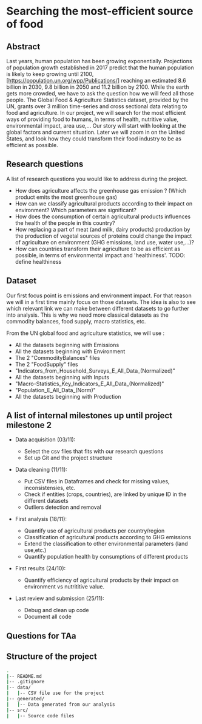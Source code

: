 # Searching the most-efficient source of food

## Abstract

Last years, human population has been growing exponentially. Projections of population growth established in 2017 predict that the human population is likely to keep growing until 2100, [https://population.un.org/wpp/Publications/] reaching an estimated 8.6 billion in 2030, 9.8 billion in 2050 and 11.2 billion by 2100. While the earth gets more crowded, we have to ask the question how we will feed all those people. The Global Food & Agriculture Statistics dataset, provided by the UN, grants over 3 million time-series and cross sectional data relating to food and agriculture. In our project, we will search for the most efficient ways of providing food to humans, in terms of health, nutritive value, environmental impact, area use,... Our story will start with looking at the global factors and current situation. Later we will zoom in on the United States, and look how they could transform their food industry to be as efficient as possible.

## Research questions
A list of research questions you would like to address during the project.

* How does agriculture affects the greenhouse gas emission ? (Which product emits the most greenhouse gas)
* How can we classify agricultural products according to their impact on environment? Which parameters are significant?
* How does the consumption of certain agricultural products influences the health of the people in this country? 
* How replacing a part of meat (and milk, dairy products) production by the production of vegetal sources of proteins could change the impact of agriculture on environment (GHG emissions, land use, water use,...)?
* How can countries transform their agriculture to be as efficient as possible, in terms of environmental impact and 'healthiness'. TODO: define healthiness

## Dataset
Our first focus point is emissions and environment impact. For that reason we will in a first time mainly focus on those datasets. The idea is also to see which relevant link we can make between different datasets to go further into analysis. This is why we need more classical datasets as the commodity balances, food supply, macro statistics, etc.  

From the UN global food and agriculture statistics, we will use :
 * All the datasets beginning with Emissions
 * All the datasets beginning with Environment
 * The 2 "CommodityBalances" files
 * The 2 "FoodSupply" files
 * "Indicators_from_Household_Surveys_E_All_Data_(Normalized)"
 * All the datasets beginning with Inputs
 * "Macro-Statistics_Key_Indicators_E_All_Data_(Normalized)"
 * "Population_E_All_Data_(Norm)"
 * All the datasets beginning with Production
 

## A list of internal milestones up until project milestone 2

* Data acquisition (03/11):
  * Select the csv files that fits with our research questions
  * Set up Git and the project structure
  
* Data cleaning (11/11):
  * Put CSV files in Dataframes and check for missing values, inconsistensies, etc.
  * Check if entities (crops, countries), are linked by unique ID in the different datasets
  * Outliers detection and removal
  
* First analysis (18/11):
  * Quantify use of agricultural products per country/region
  * Classification of agricultural products according to GHG emissions
  * Extend the classification to other environmental parameters (land use,etc.)
  * Quantify population health by consumptions of different products

* First results (24/10):
  * Quantify efficiency of agricultural products by their impact on environment vs nutrititive value.


* Last review and submission (25/11):
  * Debug and clean up code
  * Document all code
  

## Questions for TAa

## Structure of the project
```bash
.
|-- README.md
|-- .gitignore
|-- data/
|   |-- CSV file use for the project
|-- generated/
|   |-- Data generated from our analysis
|-- src/
|   |-- Source code files
```
